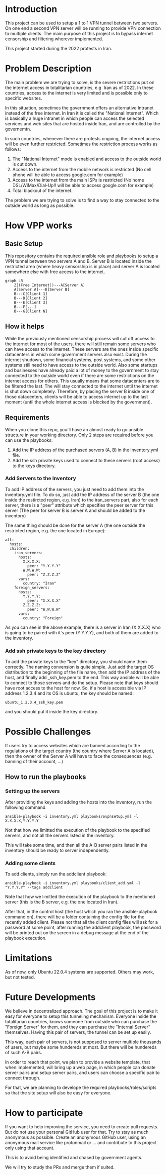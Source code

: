 # Introduction
This project can be used to setup a 1 to 1 VPN tunnel between two servers. On one end a second VPN server will be running to provide VPN connection to multiple clients.
The main purpose of this project is to bypass internet censorship and filtering wherever implemented.

This project started during the 2022 protests in Iran.

# Problem Description
The main problem we are trying to solve, is the severe restrictions put on the internet access in totalitarian countries, e.g. Iran as of 2022.
In these countries, access to the internet is very limited and is possible only to specific websites.

In this situation, sometimes the government offers an alternative Intranet instead of the free internet. In Iran it is called the "National Internet". Which is basically a huge intranet in which people can access the selected services and web sites that are hosted inside Iran, and are controlled by the governemtn.

In such countries, whenever there are protests ongoing, the internet access will be even further restricted.
Sometimes the restriction process works as follows:
1. The "National Internet" mode is enabled and access to the outside world is cut down.
2. Access to the internet from the mobile network is restricted (No cell phone will be able to access google.com for example)
3. Access to the internet from the main ISPs is restricted (No home DSL/WiMax/Dial-Up!! will be able to access google.com for example)
4. Total blackout of the internet.

The problem we are trying to solve is to find a way to stay connected to the outside world as long as possible.

# How VPP works
## Basic Setup
This repository contains the required ansible role and playbooks to setup a VPN tunnel between two servers A and B. Server B is located inside the restricted area (where heavy censorship is in place) and server A is located somewhere else with free access to the internet.

```mermaid
graph LR
    Z((Free Internet))---A[Server A]
    A[Server A]---B[Server B]
    B---C[Client 1]
    B---D[Client 2]
    B---E[Client 3]
    B---F[...]
    B---G[Client N]
```

## How it helps
While the previously mentioned censorship process will cut off access to the internet for most of the users, there will still remain some servers who can have access to the internet.
These servers are the ones inside specific datacenters in which some government servers also exist.
During the internet shudown, some financial systems, post systems, and some other systems still need to have access to the outside world.
Also some startups and businesses have already paid a lot of money to the government to stay connected to the outside world even if there are some restrictions on the internet access for others.
This usually means that some datacenters are to be filtered the last. The will stay connected to the internet until the internet is shut down completely.
Therefore, by placing the server B inside one of those datacenters, clients will be able to access internet up to the last moment (until the whole internet access is blocked by the government).

## Requirements
When you clone this repo, you'll have an almost ready to go ansible structure in your working directory. 
Only 2 steps are required before you can use the playbooks:
1. Add the IP address of the purchased servers (A, B) in the inventory.yml file.
2. Add the ssh private keys used to connect to these servers (root access) to the keys directory.

### Add Servers to the Inventory
To add IP address of the servers, you just need to add them into the inventory.yml file.
To do so, just add the IP address of the server B (the one inside the restircted region, e.g. Iran) to the iran_servers part, also for each server, there is a "peer" attribute which specifies the peer server for this server (The peer for server B is server A and should be added to the inventory)

The same thing should be done for the server A (the one outside the restricted region, e.g. the one located in Europe):
```
all:
  hosts:
  children:
    iran_servers:
      hosts:
        X.X.X.X:
          peer: "Y.Y.Y.Y"
        W.W.W.W:
          peer: "Z.Z.Z.Z"
      vars:
        country: "Iran"
    foreign_servers:
      hosts:
        Y.Y.Y.Y:
          peer: "X.X.X.X"
        Z.Z.Z.Z:
          peer: "W.W.W.W"
      vars:
        country: "Foreign"
```

As you can see in the above example, there is a server in Iran (X.X.X.X) who is going to be paired with it's peer (Y.Y.Y.Y), and both of them are added to the inventory.

### Add ssh private keys to the key directory
To add the private keys to the "key" directory, you should name them correctly. The naming convension is quite simple.
Just add the target OS distribution to the beginning of the file name, then add the IP address of the host, and finally add _ssh_key.pem to the end.
This way ansible will be able to connect to those servers and do the setup.
Please note that keys should have root access to the host for now.
So, if a host is accessible via IP address 1.2.3.4 and its OS is ubuntu, the key should be named:
```
ubuntu_1.2.3.4_ssh_key.pem
```
and you should put it inside the key directory.

# Possible Challenges
If users try to access websites which are banned according to the regulations of the target country (the country where Server A is located), then the owner of the Server A will have to face the consequences (e.g. banning of their account, ...)

## How to run the playbooks
### Setting up the servers
After providing the keys and adding the hosts into the inventory, run the following command:
```
ansible-playbook -i inventory.yml playbooks/ovpnsetup.yml -l X.X.X.X,Y.Y.Y.Y
```
Not that how we limitted the execution of the playbook to the specified servers, and not all the servers listed in the inventory.

This will take some time, and then all the A-B server pairs listed in the inventory should be ready to server independently.

### Adding some clients
To add clients, simply run the addclient playbook:
```
ansible-playbook -i inventory.yml playbooks/client_add.yml -l "Y.Y.Y.Y" --tags addclient
```
Note that how we limitted the execution of the playbook to the mentioned server (this is the B server, e.g. the one located in Iran).

After that, in the control host (the host which you ran the ansible-playbook command on), there will be a folder containing the config file for the recently added client.
Please not that all the client config files will ask for a password at some point, after running the addclient playbook, the password will be printed out on the screen in a debug message at the end of the playbook execution.

# Limitations
As of now, only Ubuntu 22.0.4 systems are supported. Others may work, but not tested.

# Future Developments
We believe in decentralized approach.
The goal of this project is to make it easy for everyone to setup this tunneling mechanism. Everyone inside the totalitarian countries, knows someone from outside who can purchase the "Foreign Server" for them, and they can purchase the "Internal Server" themselves. 
Having this pair of servers, the tunnel can be set up easily.

This way, each pair of servers, is not supposed to server multiple thousands of users, but maybe some hundereds at most.
But there will be hundereds of such A-B pairs.

In order to reach that point, we plan to provide a website template, that when implemented, will bring up a web page, in which people can donate server pairs and setup server pairs, and users can choose a specific pair to connect through.

For that, we are planning to develope the required playbooks/roles/scripts so that the site setup will also be easy for everyone.


# How to participate
If you want to help improving the service, you need to create pull requests. But do not use your personal GitHub user for that. Try to stay as much anonymous as possible. Create an anonymous GitHub user, using an anonymous mail service like protonmail or ... and contribute to this project only using that account.

This is to avoid being identified and chased by government agents.

We will try to study the PRs and merge them if suited.
